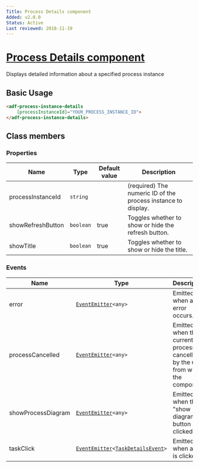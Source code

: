 ```yaml
---
Title: Process Details component
Added: v2.0.0
Status: Active
Last reviewed: 2018-11-19
---
```


# [Process Details component](../../../lib/process-services/src/lib/process-list/components/process-instance-details.component.ts "Defined in process-instance-details.component.ts")

Displays detailed information about a specified process instance

## Basic Usage

```html
<adf-process-instance-details 
    [processInstanceId]="YOUR_PROCESS_INSTANCE_ID">
</adf-process-instance-details>
```

## Class members

### Properties

| Name              | Type      | Default value | Description                                                   |
| ----------------- | --------- | ------------- | ------------------------------------------------------------- |
| processInstanceId | `string`  |               | (required) The numeric ID of the process instance to display. |
| showRefreshButton | `boolean` | true          | Toggles whether to show or hide the refresh button.           |
| showTitle         | `boolean` | true          | Toggles whether to show or hide the title.                    |

### Events

| Name               | Type                                                                                                                                                               | Description                                                                          |
| ------------------ | ------------------------------------------------------------------------------------------------------------------------------------------------------------------ | ------------------------------------------------------------------------------------ |
| error              | [`EventEmitter`](https://angular.io/api/core/EventEmitter)`<any>`                                                                                                  | Emitted when an error occurs.                                                        |
| processCancelled   | [`EventEmitter`](https://angular.io/api/core/EventEmitter)`<any>`                                                                                                  | Emitted when the current process is cancelled by the user from within the component. |
| showProcessDiagram | [`EventEmitter`](https://angular.io/api/core/EventEmitter)`<any>`                                                                                                  | Emitted when the "show diagram" button is clicked.                                   |
| taskClick          | [`EventEmitter`](https://angular.io/api/core/EventEmitter)`<`[`TaskDetailsEvent`](../../../lib/process-services/src/lib/task-list/models/task-details.event.ts)`>` | Emitted when a task is clicked.                                                      |
